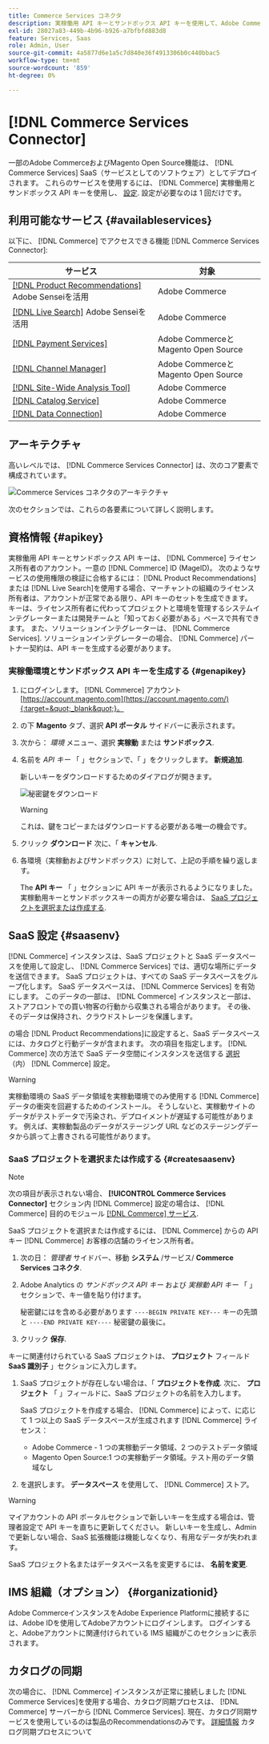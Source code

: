 ```yaml
---
title: Commerce Services コネクタ
description: 実稼働用 API キーとサンドボックス API キーを使用して、Adobe CommerceまたはMagento Open Sourceインスタンスをサービスに統合する方法について説明します。
exl-id: 28027a83-449b-4b96-b926-a7bfbfd883d8
feature: Services, Saas
role: Admin, User
source-git-commit: 4a5877d6e1a5c7d840e36f4913306b0c440bbac5
workflow-type: tm+mt
source-wordcount: '859'
ht-degree: 0%

---
```


# [!DNL Commerce Services Connector]

一部のAdobe CommerceおよびMagento Open Source機能は、 [!DNL Commerce Services]  SaaS（サービスとしてのソフトウェア）としてデプロイされます。 これらのサービスを使用するには、 [!DNL Commerce] 実稼働用とサンドボックス API キーを使用し、 [設定](https://experienceleague.adobe.com/docs/commerce-admin/config/services/saas.html). 設定が必要なのは 1 回だけです。

## 利用可能なサービス {#availableservices}

以下に、 [!DNL Commerce] でアクセスできる機能 [!DNL Commerce Services Connector]:

| サービス | 対象 |
| ---|--- |
| [[!DNL Product Recommendations]](/help/product-recommendations/overview.md) Adobe Senseiを活用 | Adobe Commerce |
| [[!DNL Live Search]](/help/live-search/overview.md) Adobe Senseiを活用 | Adobe Commerce |
| [[!DNL Payment Services]](/help/payment-services/overview.md) | Adobe CommerceとMagento Open Source |
| [[!DNL Channel Manager]](https://experienceleague.adobe.com/docs/commerce-channels/channel-manager/intro-to-channel-manager/overview.html) | Adobe CommerceとMagento Open Source |
| [[!DNL Site-Wide Analysis Tool]](https://experienceleague.adobe.com/docs/commerce-operations/tools/site-wide-analysis-tool/intro.html) | Adobe Commerce |
| [[!DNL Catalog Service]](/help/catalog-service/overview.md) | Adobe Commerce |
| [[!DNL Data Connection]](/help/data-connection/overview.md) | Adobe Commerce |

## アーキテクチャ

高いレベルでは、 [!DNL Commerce Services Connector] は、次のコア要素で構成されています。

![Commerce Services コネクタのアーキテクチャ](assets/saas-config-sync-workflow.png)

次のセクションでは、これらの各要素について詳しく説明します。

## 資格情報 {#apikey}

実稼働用 API キーとサンドボックス API キーは、 [!DNL Commerce] ライセンス所有者のアカウント。一意の [!DNL Commerce] ID (MageID)。 次のようなサービスの使用権限の検証に合格するには： [!DNL Product Recommendations] または [!DNL Live Search]を使用する場合、マーチャントの組織のライセンス所有者は、アカウントが正常である限り、API キーのセットを生成できます。 キーは、ライセンス所有者に代わってプロジェクトと環境を管理するシステムインテグレーターまたは開発チームと「知っておく必要がある」ベースで共有できます。 また、ソリューションインテグレーターは、 [!DNL Commerce Services]. ソリューションインテグレーターの場合、 [!DNL Commerce] パートナー契約は、API キーを生成する必要があります。

### 実稼働環境とサンドボックス API キーを生成する {#genapikey}

1. にログインします。 [!DNL Commerce] アカウント [https://account.magento.com](https://account.magento.com/){:target=&quot;_blank&quot;}。

1. の下 **Magento** タブ、選択 **API ポータル** サイドバーに表示されます。

1. 次から： _環境_ メニュー、選択 **実稼動** または **サンドボックス**.

1. 名前を _API キー_ 「 」セクションで、「 」をクリックします。 **新規追加**.

   新しいキーをダウンロードするためのダイアログが開きます。

   ![秘密鍵をダウンロード](assets/download-api-private-key.png)

   >[!WARNING]
   >
   > これは、鍵をコピーまたはダウンロードする必要がある唯一の機会です。

1. クリック **ダウンロード** 次に、「 **キャンセル**.

1. 各環境（実稼動およびサンドボックス）に対して、上記の手順を繰り返します。

   The **API キー** 「 」セクションに API キーが表示されるようになりました。 実稼動用キーとサンドボックスキーの両方が必要な場合は、 [SaaS プロジェクトを選択または作成する](#createsaasenv).

## SaaS 設定 {#saasenv}

[!DNL Commerce] インスタンスは、SaaS プロジェクトと SaaS データスペースを使用して設定し、 [!DNL Commerce Services] では、適切な場所にデータを送信できます。 SaaS プロジェクトは、すべての SaaS データスペースをグループ化します。 SaaS データスペースは、 [!DNL Commerce Services] を有効にします。 このデータの一部は、 [!DNL Commerce] インスタンスと一部は、ストアフロントでの買い物客の行動から収集される場合があります。 その後、そのデータは保持され、クラウドストレージを保護します。

の場合 [!DNL Product Recommendations]に設定すると、SaaS データスペースには、カタログと行動データが含まれます。 次の項目を指定します。 [!DNL Commerce] 次の方法で SaaS データ空間にインスタンスを送信する [選択](https://docs.magento.com/user-guide/configuration/services/saas.html) （内） [!DNL Commerce] 設定。

>[!WARNING]
>
> 実稼動環境の SaaS データ領域を実稼動環境でのみ使用する [!DNL Commerce] データの衝突を回避するためのインストール。 そうしないと、実稼動サイトのデータがテストデータで汚染され、デプロイメントが遅延する可能性があります。 例えば、実稼動製品のデータがステージング URL などのステージングデータから誤って上書きされる可能性があります。

### SaaS プロジェクトを選択または作成する {#createsaasenv}

>[!NOTE]
>
> 次の項目が表示されない場合、 **[!UICONTROL Commerce Services Connector]** セクション内 [!DNL Commerce] 設定の場合は、 [!DNL Commerce] 目的のモジュール [[!DNL Commerce] サービス](#availableservices).

SaaS プロジェクトを選択または作成するには、 [!DNL Commerce] からの API キー [!DNL Commerce] お客様の店舗のライセンス所有者。

1. 次の日： _管理者_ サイドバー、移動 **システム** /サービス/ **Commerce Services コネクタ**.

1. Adobe Analytics の _サンドボックス API キー_ および _実稼動 API キー_ 「 」セクションで、キー値を貼り付けます。

   秘密鍵にはを含める必要があります `----BEGIN PRIVATE KEY---` キーの先頭と `----END PRIVATE KEY----` 秘密鍵の最後に。

1. クリック **保存**.

キーに関連付けられている SaaS プロジェクトは、 **プロジェクト** フィールド **SaaS 識別子** 」セクションに入力します。

1. SaaS プロジェクトが存在しない場合は、「 **プロジェクトを作成**. 次に、 **プロジェクト** 「 」フィールドに、SaaS プロジェクトの名前を入力します。

   SaaS プロジェクトを作成する場合、 [!DNL Commerce] によって、に応じて 1 つ以上の SaaS データスペースが生成されます [!DNL Commerce] ライセンス：
   - Adobe Commerce - 1 つの実稼動データ領域、2 つのテストデータ領域
   - Magento Open Source:1 つの実稼動データ領域。テスト用のデータ領域なし

1. を選択します。 **データスペース** を使用して、 [!DNL Commerce] ストア。

>[!WARNING]
>
> マイアカウントの API ポータルセクションで新しいキーを生成する場合は、管理者設定で API キーを直ちに更新してください。 新しいキーを生成し、Admin で更新しない場合、SaaS 拡張機能は機能しなくなり、有用なデータが失われます。

SaaS プロジェクト名またはデータスペース名を変更するには、 **名前を変更**.

## IMS 組織（オプション） {#organizationid}

Adobe CommerceインスタンスをAdobe Experience Platformに接続するには、Adobe IDを使用してAdobeアカウントにログインします。 ログインすると、Adobeアカウントに関連付けられている IMS 組織がこのセクションに表示されます。

## カタログの同期

次の場合に、 [!DNL Commerce] インスタンスが正常に接続しました [!DNL Commerce Services]を使用する場合、カタログ同期プロセスは、 [!DNL Commerce] サーバーから [!DNL Commerce Services]. 現在、カタログ同期サービスを使用しているのは製品のRecommendationsのみです。 [詳細情報](catalog-sync.md) カタログ同期プロセスについて
